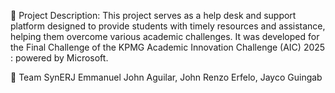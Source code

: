 📌 Project Description: This project serves as a help desk and support platform designed to provide students with timely resources and assistance, helping them overcome various academic challenges.
It was developed for the Final Challenge of the KPMG Academic Innovation Challenge (AIC) 2025 : powered by Microsoft.

👥 Team SynERJ
Emmanuel John Aguilar, John Renzo Erfelo, Jayco Guingab
